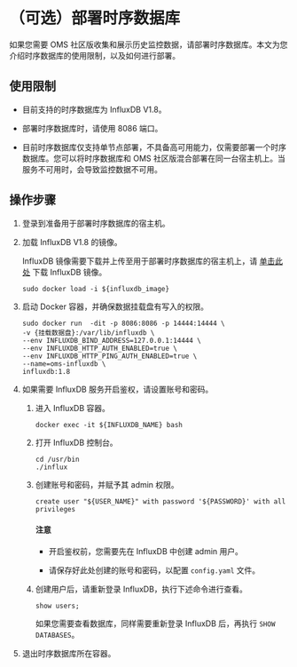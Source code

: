 # （可选）部署时序数据库

如果您需要 OMS 社区版收集和展示历史监控数据，请部署时序数据库。本文为您介绍时序数据库的使用限制，以及如何进行部署。

## 使用限制

* 目前支持的时序数据库为 InfluxDB V1.8。

* 部署时序数据库时，请使用 8086 端口。

* 目前时序数据库仅支持单节点部署，不具备高可用能力，仅需要部署一个时序数据库。您可以将时序数据库和 OMS 社区版混合部署在同一台宿主机上。当服务不可用时，会导致监控数据不可用。

## 操作步骤

1. 登录到准备用于部署时序数据库的宿主机。

2. 加载 InfluxDB V1.8 的镜像。

   InfluxDB 镜像需要下载并上传至用于部署时序数据库的宿主机上，请 [单击此处](https://oms-images.oss-cn-shanghai.aliyuncs.com/current_branchs/influxdb_1.8.tar.gz) 下载 InfluxDB 镜像。

   ```shell
   sudo docker load -i ${influxdb_image}
   ```

3. 启动 Docker 容器，并确保数据挂载盘有写入的权限。

   ```shell
   sudo docker run  -dit -p 8086:8086 -p 14444:14444 \
   -v {挂载数据盘}:/var/lib/influxdb \
   --env INFLUXDB_BIND_ADDRESS=127.0.0.1:14444 \
   --env INFLUXDB_HTTP_AUTH_ENABLED=true \
   --env INFLUXDB_HTTP_PING_AUTH_ENABLED=true \
   --name=oms-influxdb \
   influxdb:1.8
   ```

4. 如果需要 InfluxDB 服务开启鉴权，请设置账号和密码。

   1. 进入 InfluxDB 容器。

      ```shell
      docker exec -it ${INFLUXDB_NAME} bash
      ```

   2. 打开 InfluxDB 控制台。

      ```shell
      cd /usr/bin
      ./influx
      ```

   3. 创建账号和密码，并赋予其 admin 权限。

      ```shell
      create user "${USER_NAME}" with password '${PASSWORD}' with all privileges
      ```

      <main id="notice" type='notice'>
      <h4>注意</h4>
      <ul>
      <li>
      <p>开启鉴权前，您需要先在 InfluxDB 中创建 admin 用户。</p>
      </li>
      <li>
      <p>请保存好此处创建的账号和密码，以配置 <code>config.yaml</code> 文件。</p>
      </li>
      </ul>
      </main>

   4. 创建用户后，请重新登录 InfluxDB，执行下述命令进行查看。

      ```shell
      show users;
      ```

      如果您需要查看数据库，同样需要重新登录 InfluxDB 后，再执行 `SHOW DATABASES`。

5. 退出时序数据库所在容器。
